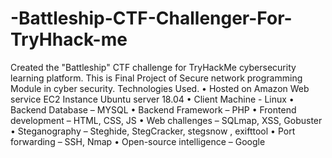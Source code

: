 # -Battleship-CTF-Challenger-For-TryHhack-me

Created the "Battleship" CTF challenge for TryHackMe cybersecurity learning platform. This is Final Project of Secure network programming Module in cyber security.
Technologies Used.
• Hosted on Amazon Web service EC2 Instance Ubuntu server 18.04 
• Client Machine - Linux
• Backend Database – MYSQL 
• Backend Framework – PHP
• Frontend development – HTML, CSS, JS
• Web challenges – SQLmap, XSS, Gobuster
• Steganography – Steghide, StegCracker, stegsnow , exifttool
• Port forwarding – SSH, Nmap 
• Open-source intelligence – Google

